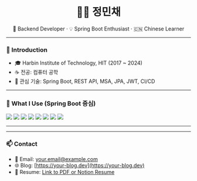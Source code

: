<h1 align="center">
  👩‍💻 정민채
</h1>

<p align="center">
  💼 Backend Developer · 💡 Spring Boot Enthusiast · 🇨🇳 Chinese Learner
</p>

---

### 🏫 Introduction

- 🎓 Harbin Institute of Technology, HIT (2017 ~ 2024)
- ☕ 전공: 컴퓨터 공학
- 💬 관심 기술: Spring Boot, REST API, MSA, JPA, JWT, CI/CD

---

### 🌱 What I Use (Spring Boot 중심)

<p>
  <img src="https://img.shields.io/badge/Java-007396?style=flat&logo=java&logoColor=white"/>
  <img src="https://img.shields.io/badge/Spring Boot-6DB33F?style=flat&logo=springboot&logoColor=white"/>
  <img src="https://img.shields.io/badge/JPA-59666C?style=flat&logo=hibernate&logoColor=white"/>
  <img src="https://img.shields.io/badge/Gradle-02303A?style=flat&logo=gradle&logoColor=white"/>
  <img src="https://img.shields.io/badge/MySQL-4479A1?style=flat&logo=mysql&logoColor=white"/>
  <img src="https://img.shields.io/badge/Redis-DC382D?style=flat&logo=redis&logoColor=white"/>
  <img src="https://img.shields.io/badge/Docker-2496ED?style=flat&logo=docker&logoColor=white"/>
  <img src="https://img.shields.io/badge/JWT-000000?style=flat&logo=jsonwebtokens&logoColor=white"/>
</p>

---



---

### 📫 Contact

- 💌 Email: your.email@example.com
- 🌐 Blog: [https://your-blog.dev](https://your-blog.dev)
- 📎 Resume: [Link to PDF or Notion Resume](#)

